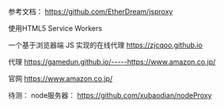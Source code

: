   参考文档： https://github.com/EtherDream/jsproxy

  使用HTML5 Service Workers

  一个基于浏览器端 JS 实现的在线代理 https://zjcqoo.github.io

代理
https://gamedun.github.io/-----https://www.amazon.co.jp/

官网
https://www.amazon.co.jp/




待测：
node服务器： https://github.com/xubaodian/nodeProxy
